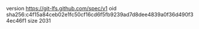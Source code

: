 version https://git-lfs.github.com/spec/v1
oid sha256:c4f15a84ceb02e1fc50cf16cd6f5fb9239ad7d8dee4839a0f36d490f34ec46f1
size 2031
